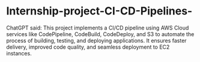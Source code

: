 # Internship-project-CI-CD-Pipelines-
ChatGPT said: This project implements a CI/CD pipeline using AWS Cloud services like CodePipeline, CodeBuild, CodeDeploy, and S3 to automate the process of building, testing, and deploying applications. It ensures faster delivery, improved code quality, and seamless deployment to EC2 instances.
